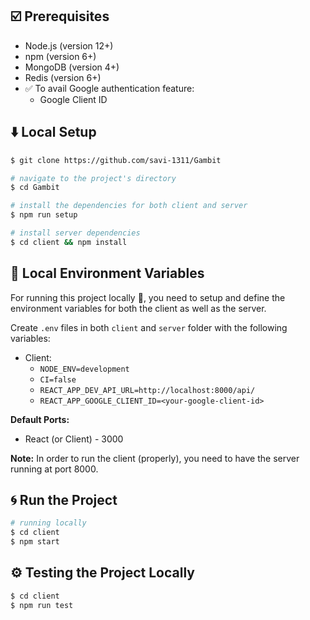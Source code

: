 ## :ballot_box_with_check: Prerequisites
- Node.js (version 12+)
- npm (version 6+)
- MongoDB (version 4+)
- Redis (version 6+)
- ✅ To avail Google authentication feature:
  - Google Client ID

## :arrow_down: Local Setup

```bash
$ git clone https://github.com/savi-1311/Gambit

# navigate to the project's directory
$ cd Gambit

# install the dependencies for both client and server
$ npm run setup

# install server dependencies
$ cd client && npm install
```

## :construction: Local Environment Variables

For running this project locally :truck:, you need to setup and define the environment variables for both the client as well as the server.

Create `.env` files in both `client` and `server` folder with the following variables:
- Client:
	- `NODE_ENV=development`
	- `CI=false`
	- `REACT_APP_DEV_API_URL=http://localhost:8000/api/`
	- `REACT_APP_GOOGLE_CLIENT_ID=<your-google-client-id>`


**Default Ports:**
- React (or Client) - 3000

**Note:** In order to run the client (properly), you need to have the server running at port 8000. 

## :cyclone: Run the Project

```bash
# running locally
$ cd client
$ npm start
```

## ⚙️ Testing the Project Locally

```bash
$ cd client
$ npm run test
```


